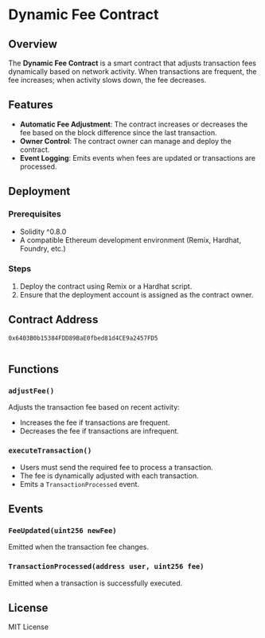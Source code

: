 # Dynamic Fee Contract

## Overview
The **Dynamic Fee Contract** is a smart contract that adjusts transaction fees dynamically based on network activity. When transactions are frequent, the fee increases; when activity slows down, the fee decreases.

## Features
- **Automatic Fee Adjustment**: The contract increases or decreases the fee based on the block difference since the last transaction.
- **Owner Control**: The contract owner can manage and deploy the contract.
- **Event Logging**: Emits events when fees are updated or transactions are processed.

## Deployment

### Prerequisites
- Solidity ^0.8.0
- A compatible Ethereum development environment (Remix, Hardhat, Foundry, etc.)

### Steps
1. Deploy the contract using Remix or a Hardhat script.
2. Ensure that the deployment account is assigned as the contract owner.

## Contract Address
```
0x6403B0b15384FDD89BaE0fbed81d4CE9a2457FD5


```

## Functions

### `adjustFee()`
Adjusts the transaction fee based on recent activity:
- Increases the fee if transactions are frequent.
- Decreases the fee if transactions are infrequent.

### `executeTransaction()`
- Users must send the required fee to process a transaction.
- The fee is dynamically adjusted with each transaction.
- Emits a `TransactionProcessed` event.

## Events

### `FeeUpdated(uint256 newFee)`
Emitted when the transaction fee changes.

### `TransactionProcessed(address user, uint256 fee)`
Emitted when a transaction is successfully executed.

## License
MIT License

